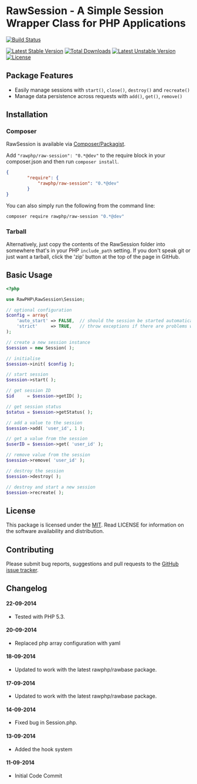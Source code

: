 # RawSession - A Simple Session Wrapper Class for PHP Applications

[![Build Status](https://travis-ci.org/rawphp/RawSession.svg?branch=master)](https://travis-ci.org/rawphp/RawSession)

[![Latest Stable Version](https://poser.pugx.org/rawphp/raw-session/v/stable.svg)](https://packagist.org/packages/rawphp/raw-session) [![Total Downloads](https://poser.pugx.org/rawphp/raw-session/downloads.svg)](https://packagist.org/packages/rawphp/raw-session) 
[![Latest Unstable Version](https://poser.pugx.org/rawphp/raw-session/v/unstable.svg)](https://packagist.org/packages/rawphp/raw-session) [![License](https://poser.pugx.org/rawphp/raw-session/license.svg)](https://packagist.org/packages/rawphp/raw-session)

## Package Features
- Easily manage sessions with `start()`, `close()`, `destroy()` and `recreate()`
- Manage data persistence across requests with `add()`, `get()`, `remove()`

## Installation

### Composer
RawSession is available via [Composer/Packagist](https://packagist.org/packages/rawphp/raw-session).

Add `"rawphp/raw-session": "0.*@dev"` to the require block in your composer.json and then run `composer install`.

```json
{
        "require": {
            "rawphp/raw-session": "0.*@dev"
        }
}
```

You can also simply run the following from the command line:

```sh
composer require rawphp/raw-session "0.*@dev"
```

### Tarball
Alternatively, just copy the contents of the RawSession folder into somewhere that's in your PHP `include_path` setting. If you don't speak git or just want a tarball, click the 'zip' button at the top of the page in GitHub.

## Basic Usage

```php
<?php

use RawPHP\RawSession\Session;

// optional configuration
$config = array(
    'auto_start' => FALSE,  // should the session be started automatically
    'strict'     => TRUE,   // throw exceptions if there are problems with the session
);

// create a new session instance
$session = new Session( );

// initialise
$session->init( $config );

// start session
$session->start( );

// get session ID
$id     = $session->getID( );

// get session status
$status = $session->getStatus( );

// add a value to the session
$session->add( 'user_id', 1 );

// get a value from the session
$userID = $session->get( 'user_id' );

// remove value from the session
$session->remove( 'user_id' );

// destroy the session
$session->destroy( );

// destroy and start a new session
$session->recreate( );
```

## License
This package is licensed under the [MIT](https://github.com/rawphp/RawSession/blob/master/LICENSE). Read LICENSE for information on the software availability and distribution.

## Contributing

Please submit bug reports, suggestions and pull requests to the [GitHub issue tracker](https://github.com/rawphp/RawSession/issues).

## Changelog

#### 22-09-2014
- Tested with PHP 5.3.

#### 20-09-2014
- Replaced php array configuration with yaml

#### 18-09-2014
- Updated to work with the latest rawphp/rawbase package.

#### 17-09-2014
- Updated to work with the latest rawphp/rawbase package.

#### 14-09-2014
- Fixed bug in Session.php.

#### 13-09-2014
- Added the hook system

#### 11-09-2014
- Initial Code Commit